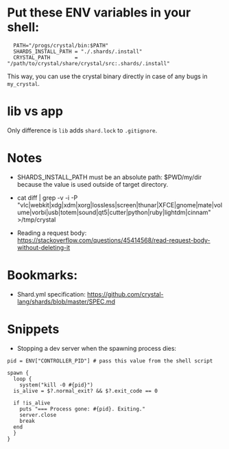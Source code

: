 


Put these ENV variables in your shell:
======================================

```
  PATH="/progs/crystal/bin:$PATH"
  SHARDS_INSTALL_PATH = "./.shards/.install"
  CRYSTAL_PATH        = "/path/to/crystal/share/crystal/src:.shards/.install"
```

This way, you can use the crystal binary directly in case of any bugs in
`my_crystal`.

lib vs app
==========
Only difference is `lib` adds `shard.lock` to `.gitignore`.

Notes
======

* SHARDS\_INSTALL\_PATH must be an absolute path: $PWD/my/dir
  because the value is used outside of target directory.

* cat diff | grep -v -i -P "vlc|webkit|xdg|xdm|xorg|lossless|screen|thunar|XFCE|gnome|mate|volume|vorbi|usb|totem|sound|qt5|cutter|python|ruby|lightdm|cinnam" >/tmp/crystal

* Reading a request body: https://stackoverflow.com/questions/45414568/read-request-body-without-deleting-it


Bookmarks:
==========
* Shard.yml specification: https://github.com/crystal-lang/shards/blob/master/SPEC.md

Snippets
========

* Stopping a dev server when the spawning process dies:
```crystal
pid = ENV["CONTROLLER_PID"] # pass this value from the shell script

spawn {
  loop {
    system("kill -0 #{pid}")
  is_alive = $?.normal_exit? && $?.exit_code == 0

  if !is_alive
    puts "=== Process gone: #{pid}. Exiting."
    server.close
    break
  end
  }
}

```
